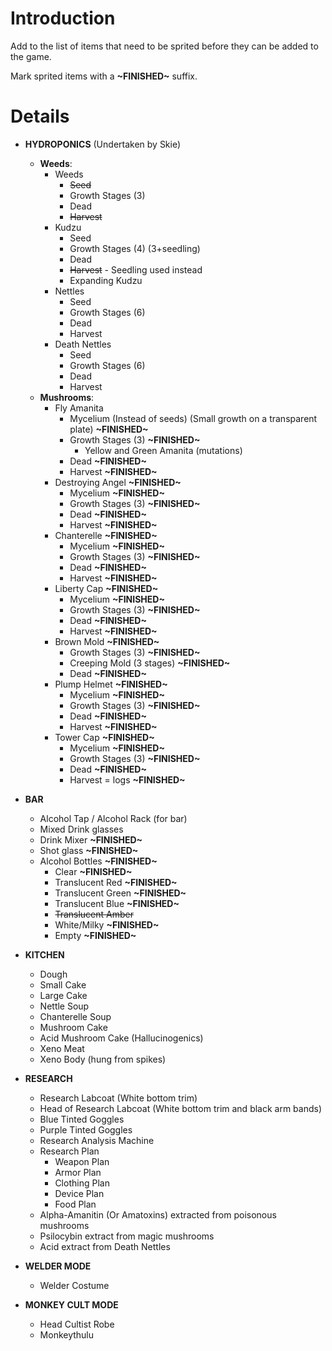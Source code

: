 # Introduction #

Add to the list of items that need to be sprited before they can be added to the game.

Mark sprited items with a **~FINISHED~** suffix.

# Details #

  * **HYDROPONICS** (Undertaken by Skie)
    * **Weeds**:
      * Weeds
        * ~~Seed~~
        * Growth Stages (3)
        * Dead
        * ~~Harvest~~
      * Kudzu
        * Seed
        * Growth Stages (4) (3+seedling)
        * Dead
        * ~~Harvest~~ - Seedling used instead
        * Expanding Kudzu
      * Nettles
        * Seed
        * Growth Stages (6)
        * Dead
        * Harvest
      * Death Nettles
        * Seed
        * Growth Stages (6)
        * Dead
        * Harvest
    * **Mushrooms**:
      * Fly Amanita
        * Mycelium (Instead of seeds) (Small growth on a transparent plate) **~FINISHED~**
        * Growth Stages (3) **~FINISHED~**
          * Yellow and Green Amanita (mutations)
        * Dead **~FINISHED~**
        * Harvest **~FINISHED~**
      * Destroying Angel **~FINISHED~**
        * Mycelium **~FINISHED~**
        * Growth Stages (3) **~FINISHED~**
        * Dead **~FINISHED~**
        * Harvest **~FINISHED~**
      * Chanterelle **~FINISHED~**
        * Mycelium **~FINISHED~**
        * Growth Stages (3) **~FINISHED~**
        * Dead **~FINISHED~**
        * Harvest **~FINISHED~**
      * Liberty Cap **~FINISHED~**
        * Mycelium **~FINISHED~**
        * Growth Stages (3) **~FINISHED~**
        * Dead **~FINISHED~**
        * Harvest **~FINISHED~**
      * Brown Mold **~FINISHED~**
        * Growth Stages (3) **~FINISHED~**
        * Creeping Mold (3 stages) **~FINISHED~**
        * Dead **~FINISHED~**
      * Plump Helmet **~FINISHED~**
        * Mycelium **~FINISHED~**
        * Growth Stages (3) **~FINISHED~**
        * Dead **~FINISHED~**
        * Harvest **~FINISHED~**
      * Tower Cap **~FINISHED~**
        * Mycelium **~FINISHED~**
        * Growth Stages (3) **~FINISHED~**
        * Dead **~FINISHED~**
        * Harvest = logs **~FINISHED~**

  * **BAR**
    * Alcohol Tap / Alcohol Rack (for bar)
    * Mixed Drink glasses
    * Drink Mixer **~FINISHED~**
    * Shot glass **~FINISHED~**
    * Alcohol Bottles **~FINISHED~**
      * Clear **~FINISHED~**
      * Translucent Red **~FINISHED~**
      * Translucent Green **~FINISHED~**
      * Translucent Blue **~FINISHED~**
      * ~~Translucent Amber~~
      * White/Milky **~FINISHED~**
      * Empty **~FINISHED~**

  * **KITCHEN**
    * Dough
    * Small Cake
    * Large Cake
    * Nettle Soup
    * Chanterelle Soup
    * Mushroom Cake
    * Acid Mushroom Cake (Hallucinogenics)
    * Xeno Meat
    * Xeno Body (hung from spikes)

  * **RESEARCH**
    * Research Labcoat (White bottom trim)
    * Head of Research Labcoat (White bottom trim and black arm bands)
    * Blue Tinted Goggles
    * Purple Tinted Goggles
    * Research Analysis Machine
    * Research Plan
      * Weapon Plan
      * Armor Plan
      * Clothing Plan
      * Device Plan
      * Food Plan
    * Alpha-Amanitin (Or Amatoxins) extracted from poisonous mushrooms
    * Psilocybin extract from magic mushrooms
    * Acid extract from Death Nettles

  * **WELDER MODE**
    * Welder Costume

  * **MONKEY CULT MODE**
    * Head Cultist Robe
    * Monkeythulu